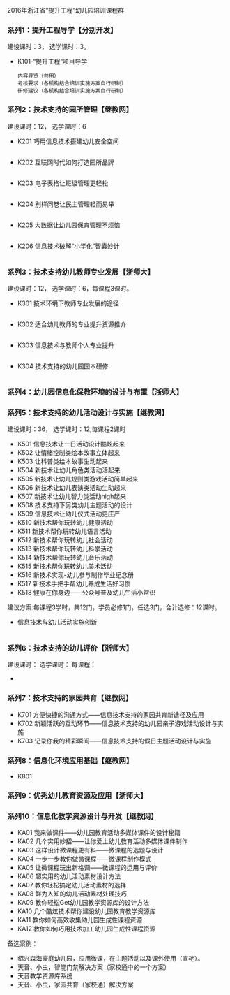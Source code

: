 2016年浙江省“提升工程”幼儿园培训课程群

### 系列1：提升工程导学【分别开发】
建设课时：3， 选学课时：3。

* K101-“提升工程”项目导学
    ```
    内容导览（共用）
    考核要求（各机构结合培训实施方案自行研制）
    研修建议（各机构结合培训实施方案自行研制）
    ```

### 系列2：技术支持的园所管理【继教网】
建设课时：12， 选学课时：6

* K201 巧用信息技术搭建幼儿安全空间
    ```
    ```
* K202 互联网时代如何打造园所品牌
    ```
    ```
* K203 电子表格让班级管理更轻松
    ```
    ```
* K204 别样问卷让民主管理轻而易举
    ```
    ```
* K205 大数据让幼儿园保育管理不烦恼
    ```
    ```
* K206 信息技术破解“小学化”智囊妙计
    ```
    ```

### 系列3：技术支持幼儿教师专业发展【浙师大】
建设课时：12， 选学课时：6，每课程3课时。

* K301 技术环境下教师专业发展的途径
    ```
    ```
* K302 适合幼儿教师的专业提升资源推介
    ```
    ```
* K303 信息技术与教师个人专业提升
    ```
    ```
* K304 技术支持的幼儿园园本研修
    ```
    ```

### 系列4：幼儿园信息化保教环境的设计与布置【浙师大】

### 系列5：技术支持的幼儿活动设计与实施【继教网】
建设课时：36， 选学课时：12,每课程2课时

* K501 信息技术让一日活动设计酷炫起来
* K502 让情绪控制类绘本故事立体起来
* K503 让科普类绘本故事生动起来
* K504 新技术让幼儿角色类活动活起来
* K505 新技术让幼儿规则类游戏活动简单起来
* K506 新技术让幼儿表演类活动生动起来
* K507 新技术让幼儿智力类活动high起来
* K508 技术支持下另类幼儿主题活动的设计
* K509 信息技术让幼儿仪式活动更庄严
* K510 新技术帮你玩转幼儿健康活动
* K511 新技术帮你玩转幼儿语言活动
* K512 新技术帮你玩转幼儿社会活动
* K513 新技术帮你玩转幼儿科学活动
* K514 新技术帮你玩转幼儿音乐活动
* K515 新技术帮你玩转幼儿美术活动
* K516 新技术实现-幼儿参与制作毕业纪念册
* K517 新技术手把手帮幼儿养成生活好习惯
* K518 健康在你身边——公众号普及幼儿生活小常识

建议方案:每课程3学时，共12门，学员必修1门，任选3门，合计选修：12课时。

* 信息技术与幼儿活动实施创新
    ```
    ```



### 系列6：技术支持的幼儿评价【浙师大】
建设课时： 选学课时： 每课程：

* 


### 系列7：技术支持的家园共育【继教网】

* K701 方便快捷的沟通方式——信息技术支持的家园共育新途径及应用
* K702 新颖活跃的互动环节——信息技术支持的幼儿园亲子游戏活动设计与实施
* K703 记录你我的精彩瞬间——信息技术支持的假日主题活动设计与实施

### 系列8：信息化环境应用基础【继教网】

* K801 
### 系列9：优秀幼儿教育资源及应用【浙师大】

### 系列10：信息化教学资源设计与开发【继教网】

* KA01 我来做课件——幼儿园教育活动多媒体课件的设计秘籍
* KA02 几个实用妙招——让你爱上幼儿教育活动多媒体课件制作
* KA03 这样设计微课程更有料——微课程的选题与设计
* KA04 一步一步教你做微课程——微课程制作模式
* KA05 让微课程玩出新格调——微课程的运用与评价
* KA06 超实用的幼儿活动素材设计方法
* KA07 教你轻松搞定幼儿活动素材的选择
* KA08 鲜为人知的幼儿活动素材处理技巧
* KA09 教你轻松Get幼儿园教学资源库的设计方法
* KA10 几个酷炫技术帮你建设幼儿园教育教学资源库
* KA11 教你如何高效收集幼儿园生成性课程资源
* KA12 教你如何巧用技术加工幼儿园生成性课程资源


备选案例：

* 绍兴森海豪庭幼儿园，应用微课，在主题活动以及课外使用（宣艳）。
* 天音、小虫，智能门禁解决方案（家校通中的一个方案）
* 天音教学资源库系统
* 天音、小虫，家园共育（家校通）解决方案
